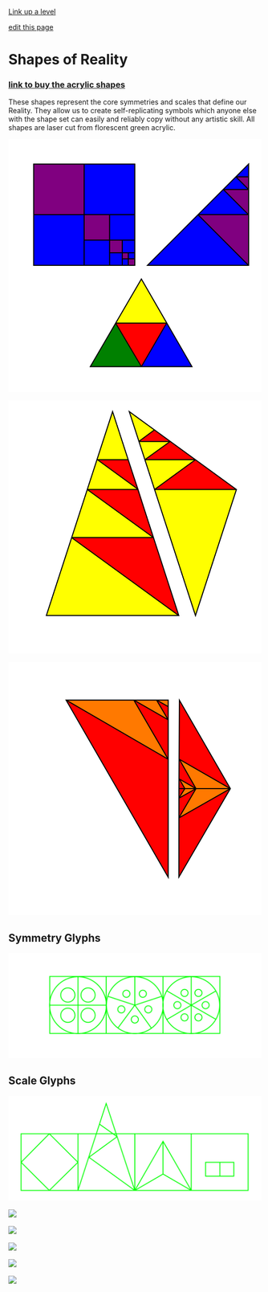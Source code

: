 [Link up a level](../)

[edit this page](scrolleditor.html)

# Shapes of Reality

### [link to buy the acrylic shapes](https://www.actiongeometry.com/shapes)

These shapes represent the core symmetries and scales that define our Reality.  They allow us to create self-replicating symbols which anyone else with the shape set can easily and reliably copy without any artistic skill.  All shapes are laser cut from florescent green acrylic.


![](iconsymbols/square.svg)

![](iconsymbols/pentagon.svg)

![](iconsymbols/hexagon.svg)

## Symmetry Glyphs

![](iconsymbols/symmetries.svg)

## Scale Glyphs

![](iconsymbols/scales.svg)

![](https://i.imgur.com/MWAG8en.jpg)

![](https://i.imgur.com/rp4O3Du.jpg)

![](https://i.imgur.com/cq7SKsi.jpg)

![](https://i.imgur.com/CXnCllt.jpg)

![](https://i.imgur.com/3C4zJhI.jpg)